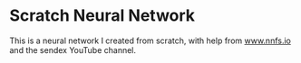 # Scratch Neural Network
This is a neural network I created from scratch, with help from www.nnfs.io and the sendex YouTube channel.
